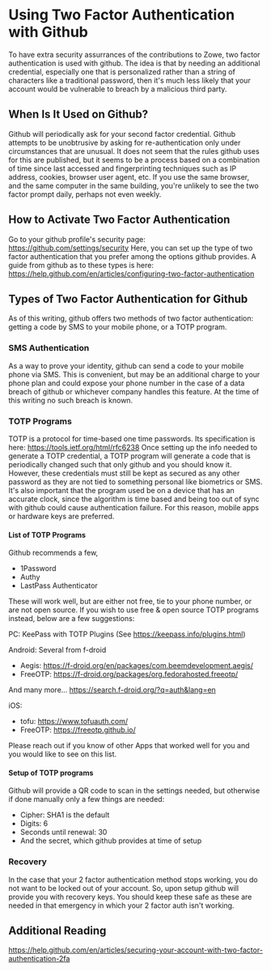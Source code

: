 # Using Two Factor Authentication with Github
To have extra security assurrances of the contributions to Zowe, two factor authentication is used with github.
The idea is that by needing an additional credential, especially one that is personalized rather than a string of characters like a traditional password,
then it's much less likely that your account would be vulnerable to breach by a malicious third party.

## When Is It Used on Github?
Github will periodically ask for your second factor credential. 
Github attempts to be unobtrusive by asking for re-authentication only under circumstances that are unusual.
It does not seem that the rules github uses for this are published, 
but it seems to be a process based on a combination of time since last accessed and fingerprinting techniques such as IP address, cookies, browser user agent, etc.
If you use the same browser, and the same computer in the same building, you're unlikely to see the two factor prompt daily, perhaps not even weekly.

## How to Activate Two Factor Authentication
Go to your github profile's security page: https://github.com/settings/security
Here, you can set up the type of two factor authentication that you prefer among the options github provides.
A guide from github as to these types is here: https://help.github.com/en/articles/configuring-two-factor-authentication

## Types of Two Factor Authentication for Github
As of this writing, github offers two methods of two factor authentication: getting a code by SMS to your mobile phone, or a TOTP program.

### SMS Authentication
As a way to prove your identity, github can send a code to your mobile phone via SMS. 
This is convenient, but may be an additional charge to your phone plan and could expose your phone number in the case of a data breach of github or whichever company handles this feature.
At the time of this writing no such breach is known.

### TOTP Programs
TOTP is a protocol for time-based one time passwords. Its specification is here: https://tools.ietf.org/html/rfc6238
Once setting up the info needed to generate a TOTP credential, a TOTP program will generate a code that is periodically changed such that only github and you should know it.
However, these credentials must still be kept as secured as any other password as they are not tied to something personal like biometrics or SMS.
It's also important that the program used be on a device that has an accurate clock, since the algorithm is time based and being too out of sync with github could cause authentication failure.
For this reason, mobile apps or hardware keys are preferred.

#### List of TOTP Programs
Github recommends a few, 

* 1Password
* Authy
* LastPass Authenticator

These will work well, but are either not free, tie to your phone number, or are not open source.
If you wish to use free & open source TOTP programs instead, below are a few suggestions:

PC: 
KeePass with TOTP Plugins (See https://keepass.info/plugins.html)

Android:
Several from f-droid
- Aegis: https://f-droid.org/en/packages/com.beemdevelopment.aegis/
- FreeOTP: https://f-droid.org/packages/org.fedorahosted.freeotp/

And many more... https://search.f-droid.org/?q=auth&lang=en

iOS:
- tofu: https://www.tofuauth.com/
- FreeOTP: https://freeotp.github.io/

Please reach out if you know of other Apps that worked well for you and you would like to see on this list.

#### Setup of TOTP programs
Github will provide a QR code to scan in the settings needed, but otherwise if done manually only a few things are needed:
- Cipher: SHA1 is the default
- Digits: 6
- Seconds until renewal: 30
- And the secret, which github provides at time of setup

### Recovery
In the case that your 2 factor authentication method stops working, you do not want to be locked out of your account.
So, upon setup github will provide you with recovery keys. You should keep these safe as these are needed in that emergency in which your 2 factor auth isn't working.


## Additional Reading
https://help.github.com/en/articles/securing-your-account-with-two-factor-authentication-2fa
